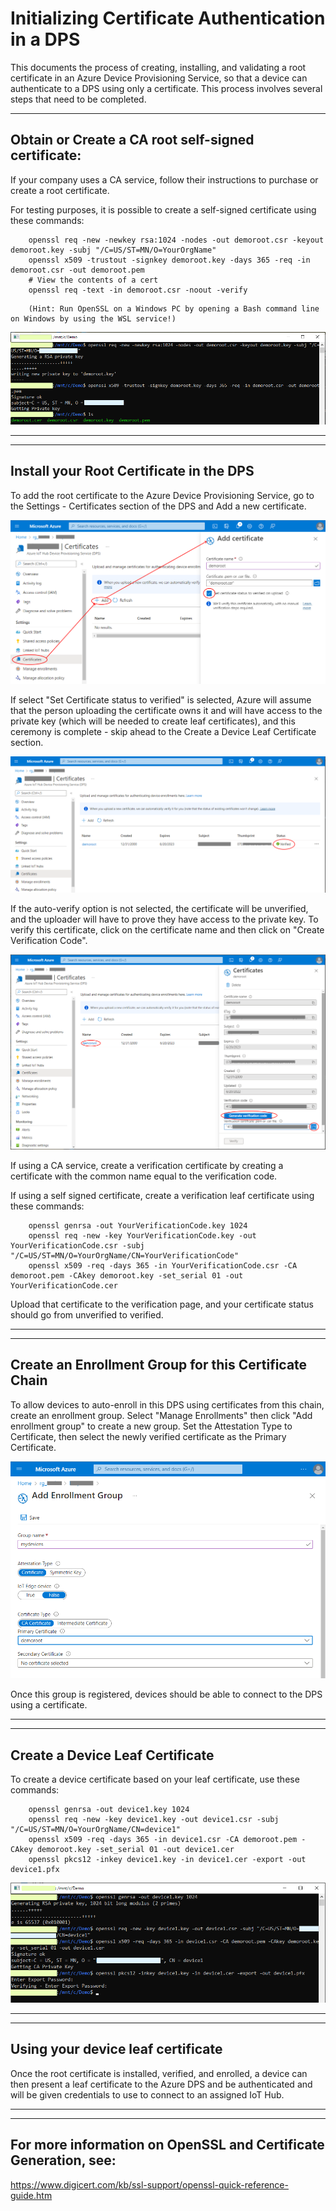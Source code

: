 # Initializing Certificate Authentication in a DPS

This documents the process of creating, installing, and validating a root certificate in an Azure Device Provisioning Service, so that a device can authenticate to a DPS using only a certificate. This process involves several steps that need to be completed.

___
## Obtain or Create a CA root self-signed certificate:
If your company uses a CA service, follow their instructions to purchase or create a root certificate.

For testing purposes, it is possible to create a self-signed certificate using these commands: 

``` 
    openssl req -new -newkey rsa:1024 -nodes -out demoroot.csr -keyout demoroot.key -subj "/C=US/ST=MN/O=YourOrgName"
    openssl x509 -trustout -signkey demoroot.key -days 365 -req -in demoroot.csr -out demoroot.pem
    # View the contents of a cert
    openssl req -text -in demoroot.csr -noout -verify
```

        (Hint: Run OpenSSL on a Windows PC by opening a Bash command line on Windows by using the WSL service!)

![Create a Root Certificate](./images/CreateCert-1.png)

___
___
## Install your Root Certificate in the DPS
To add the root certificate to the Azure Device Provisioning Service, go to the Settings - Certificates section of the DPS and Add a new certificate.

![Add New Certificate](./images/DPS_Cert_1.png)

If select "Set Certificate status to verified" is selected, Azure will  assume that the person uploading the certificate owns it and will have access to the private key (which will be needed to create leaf certificates), and this ceremony is complete - skip ahead to the Create a Device Leaf Certificate section.

![Verified Certificate](./images/DPS_Cert_2.png)


If the auto-verify option is not selected, the certificate will be unverified, and the uploader will have to prove they have access to the private key. To verify this certificate, click on the certificate name and then click on "Create Verification Code".

![Certificate Verification Code](./images/DPS_Cert_4.png)

If using a CA service, create a verification certificate by creating a certificate with the common name equal to the verification code.

If using a self signed certificate, create a verification leaf certificate using these commands:

``` 
    openssl genrsa -out YourVerificationCode.key 1024
    openssl req -new -key YourVerificationCode.key -out YourVerificationCode.csr -subj "/C=US/ST=MN/O=YourOrgName/CN=YourVerificationCode"
    openssl x509 -req -days 365 -in YourVerificationCode.csr -CA demoroot.pem -CAkey demoroot.key -set_serial 01 -out YourVerificationCode.cer
``` 

Upload that certificate to the verification page, and your certificate status should go from unverified to verified.

___
___
## Create an Enrollment Group for this Certificate Chain
To allow devices to auto-enroll in this DPS using certificates from this chain, create an enrollment group. 
Select "Manage Enrollments" then click "Add enrollment group" to create a new group.
Set the Attestation Type to Certificate, then select the newly verified certificate as the Primary Certificate.

![Certificate Verification Code](./images/DPS_Enroll_1.png)

Once this group is registered, devices should be able to connect to the DPS using a certificate.

___
___
## Create a Device Leaf Certificate
To create a device certificate based on your leaf certificate, use these commands:

``` 
    openssl genrsa -out device1.key 1024
    openssl req -new -key device1.key -out device1.csr -subj "/C=US/ST=MN/O=YourOrgName/CN=device1"
    openssl x509 -req -days 365 -in device1.csr -CA demoroot.pem -CAkey demoroot.key -set_serial 01 -out device1.cer
    openssl pkcs12 -inkey device1.key -in device1.cer -export -out device1.pfx
``` 
![Create a Leaf Certificate](./images/CreateCert-4.png)

___
___
## Using your device leaf certificate
Once the root certificate is installed, verified, and enrolled, a device can then present a leaf certificate to the Azure DPS and be authenticated and will be given credentials to use to connect to an assigned IoT Hub.

___
___
## For more information on OpenSSL and Certificate Generation, see:
https://www.digicert.com/kb/ssl-support/openssl-quick-reference-guide.htm
